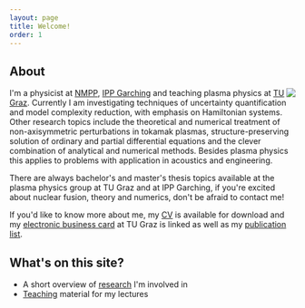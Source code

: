 ```yaml
---
layout: page
title: Welcome!
order: 1
---
```


About
----------

<img style="float: right;" src="https://itp.tugraz.at/~ert/images/chris.jpg">

I'm a physicist at [NMPP](https://www.ipp.mpg.de/ippcms/de/for/bereiche/numerik), 
[IPP Garching](https://www.ipp.mpg.de/12411/garching) and teaching plasma physics
at [TU Graz](https://www.tugraz.at/).
Currently I am investigating techniques of uncertainty quantification
and model complexity reduction, with emphasis on Hamiltonian systems.
Other research topics include the theoretical and numerical
treatment of non-axisymmetric perturbations in tokamak plasmas,
structure-preserving solution of ordinary and partial differential equations
and the clever combination of analytical and numerical methods.
Besides plasma physics this applies to problems with application
in acoustics and engineering. 

There are always bachelor's and master's thesis topics available 
at the plasma physics group at TU Graz and at IPP Garching, 
if you're excited about nuclear fusion, theory and numerics,
don't be afraid to contact me!

If you'd like to know more about me, my
[CV](https://itp.tugraz.at/~ert/assets/cv.ac.2021.pdf) is available for download and
my [electronic business
card](https://online.tugraz.at/tug_online/visitenkarte.show_vcard?pPersonenId=C21936EF50DC00EC&pPersonenGruppe=3)
at TU Graz is linked as well as my [publication list](https://graz.pure.elsevier.com/de/persons/christopher-albert/publications/).


What's on this site?
-----------
* A short overview of [research](../research/) I'm involved in
* [Teaching](../teaching/) material for my lectures
